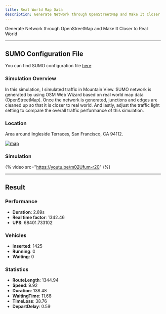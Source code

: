 ```yaml
---
title: Real World Map Data
description: Generate Network through OpenStreetMap and Make It Closer to Real World
---
```


Generate Network through OpenStreetMap and Make It Closer to Real World

---

## SUMO Configuration File

You can find SUMO configuration file [here](https://github.com/zsy12345-54321/oaf-traffic-simulation-demo/tree/main/sumo/real-world)

### Simulation Overview

In this simulation, I simulated traffic in Mountain View. SUMO network is generated by using OSM Web Wizard based on real world map data (OpenStreetMap).
Once the network is generated, junctions and edges are cleaned up so that it is closer to real world.
And lastly, adjust the traffic light setting to compare the overall traffic performance of this simulation.


### Location

Area around Ingleside Terraces, San Francisco, CA 94112.


[![map](https://i.postimg.cc/ZqVbCH0F/Screenshot-2022-10-28-181853.png)](https://postimg.cc/d7ZPf82L)

### Simulation

{% video src="https://youtu.be/m02Ufum-r20" /%}


---

## Result

### Performance

 - **Duration**:  2.89s
 - **Real time factor**: 1342.46
 - **UPS**: 68401.733102


### Vehicles
 - **Inserted**: 1425
 - **Running**: 0
 - **Waiting**: 0

### Statistics
 - **RouteLength**: 1344.94
 - **Speed**: 9.92
 - **Duration**: 138.48
 - **WaitingTime**: 11.68
 - **TimeLoss**: 38.76
 - **DepartDelay**: 0.59

